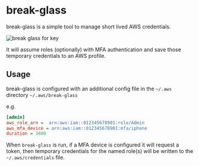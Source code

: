 # break-glass

break-glass is a simple tool to manage short lived AWS credentials.

![break glass for key](https://upload.wikimedia.org/wikipedia/commons/thumb/0/02/Sign_-_Key_-_Glass_%284891398099%29.jpg/319px-Sign_-_Key_-_Glass_%284891398099%29.jpg)

It will assume roles (optionally) with MFA authentication and save those
temporary credentials to an AWS profile.

## Usage

break-glass is configured with an additional config file in the `~/.aws` directory
`~/.aws/break-glass`

e.g.

```ini
[admin]
aws_role_arn =  arn:aws:iam::012345678901:role/Admin
aws_mfa_device = arn:aws:iam::012345678901:mfa/iphone
duration = 3600
```

When `break-glass` is run, if a MFA device is configured it will request
a token, then temporary credentials for the named role(s) will
be written to the `~/.aws/credentials` file.
